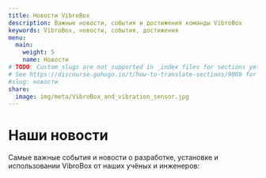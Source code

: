 ```yaml
---
title: Новости VibroBox
description: Важные новости, события и достижения команды VibroBox
keywords: VibroBox, новости, события, достижения
menu:
  main:
    weight: 5
    name: Новости
# TODO: Custom slugs are not supported in _index files for sections yet.
# See https://discourse.gohugo.io/t/how-to-translate-sections/9060 for more details.
#slug: новости
share:
  image: img/meta/VibroBox_and_vibration_sensor.jpg
---
```

# Наши новости

Самые важные события и новости о разработке, установке и использовании VibroBox от наших учёных и инженеров:
